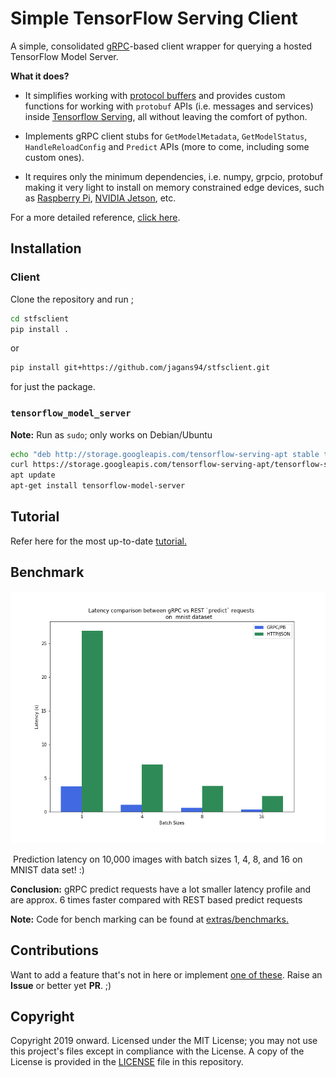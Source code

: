 # Simple TensorFlow Serving Client

A simple, consolidated [gRPC](https://grpc.io/)-based client wrapper for querying a hosted TensorFlow Model Server.

**What it does?**

- It simplifies working with [protocol buffers](https://developers.google.com/protocol-buffers/) and provides custom functions for working with `protobuf` APIs (i.e. messages and services) inside [Tensorflow Serving](https://www.tensorflow.org/tfx/guide/serving), all without leaving the comfort of python. 

- Implements gRPC client stubs for `GetModelMetadata`, `GetModelStatus`, `HandleReloadConfig` and `Predict` APIs (more to come, including some custom ones).

- It requires only the minimum dependencies, i.e. numpy, grpcio, protobuf making it very light to install on memory constrained edge devices, such as [Raspberry Pi](https://www.raspberrypi.org/), [NVIDIA Jetson](https://developer.nvidia.com/embedded/jetson-nano-developer-kit), etc.

For a more detailed reference, [click here](./docs/DESIGN.md).

## Installation

### Client

Clone the repository and run ;

```bash
cd stfsclient
pip install .
```
or 

```bash
pip install git+https://github.com/jagans94/stfsclient.git
```

for just the package.

### `tensorflow_model_server` 

**Note:** Run as `sudo`; only works on Debian/Ubuntu

```bash
echo "deb http://storage.googleapis.com/tensorflow-serving-apt stable tensorflow-model-server tensorflow-model-server-universal" | tee /etc/apt/sources.list.d/tensorflow-serving.list && \
curl https://storage.googleapis.com/tensorflow-serving-apt/tensorflow-serving.release.pub.gpg | apt-key add -
apt update
apt-get install tensorflow-model-server
```

## Tutorial

Refer here for the most up-to-date [tutorial.](./extras/tutorial/simple_tutorial.ipynb)

## Benchmark

![](./docs/latency_profile_mnist.png)

​      			Prediction latency on 10,000 images with batch sizes 1, 4, 8, and 16 on MNIST data set! :) 

**Conclusion:** gRPC predict requests have a lot smaller latency profile and are approx. 6 times faster compared with REST based predict requests 

**Note:** Code for bench marking can be found at  [extras/benchmarks.](./extras/benchmarks)

## Contributions

Want to add a feature that's not in here or implement [one of these](./docs/TODO.md). Raise an **Issue** or better yet **PR**. ;)

## Copyright

Copyright 2019 onward. Licensed under the MIT License; you may not use this project's files except in compliance with the License. A copy of the License is provided in the [LICENSE](./LICENSE) file in this repository.

